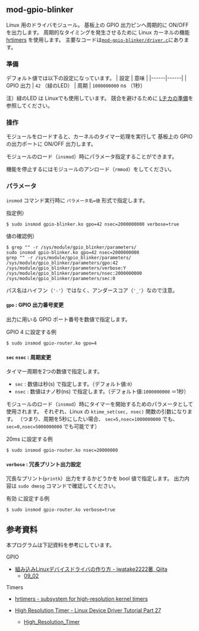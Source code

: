 
## mod-gpio-blinker

Linux 用のドライバモジュール。
基板上の GPIO 出力ピンへ周期的に ON/OFF を出力します。
周期的なタイミングを発生させるために Linux カーネルの機能 [hrtimers][1] を使用します。
主要なコードは[`mod-gpio-blinker/driver.c`](./mod-gpio-blinker/driver.c)にあります。

### 準備

デフォルト値では以下の設定になっています。
| 設定 | 意味 |
|------|------|
| GPIO 出力 | `42` （緑のLED）
| 周期      | `1000000000` ns （1秒）

注）緑のLED は Linuxでも使用しています。
競合を避けるために [Lチカの準備](led-prepare.md)を参照してください。

### 操作

モジュールをロードすると、カーネルのタイマー処理を実行して
基板上の GPIO の出力ポートに ON/OFF 出力します。

モジュールのロード（`insmod`）時にパラメータ指定することができます。

機能を停止するにはモジュールのアンロード（`rmmod`）をしてください。


### パラメータ

`insmod` コマンド実行時に `パラメータ名=値` 形式で指定します。

指定例）
```
$ sudo insmod gpio-blinker.ko gpo=42 nsec=2000000000 verbose=true
```

値の確認例）
```
$ grep "" -r /sys/module/gpio_blinker/parameters/
sudo insmod gpio-blinker.ko gpo=42 nsec=2000000000
grep "" -r /sys/module/gpio_blinker/parameters/
/sys/module/gpio_blinker/parameters/gpo:42
/sys/module/gpio_blinker/parameters/verbose:Y
/sys/module/gpio_blinker/parameters/nsec:2000000000
/sys/module/gpio_blinker/parameters/sec:0
```
パス名はハイフン（`'-'`）ではなく、アンダースコア（`'_'`）なので注意。

#### `gpo` : GPIO 出力番号変更

出力に用いる GPIO ポート番号を数値で指定します。

GPIO 4 に設定する例
```
$ sudo insmod gpio-router.ko gpo=4
```

#### `sec` `nsec` : 周期変更

タイマー周期を2つの数値で指定します。

- `sec` : 数値は秒(s) で指定します。（デフォルト値:`0`）
- `nsec` : 数値はナノ秒(ns) で指定します。（デフォルト値:`1000000000` ＝1秒）

モジュールのロード（`insmod`）時にタイマーを開始するためのパラメータとして使用されます。
それぞれ、Linux の `ktime_set(sec, nsec)` 関数の引数になります。
（つまり、周期を5秒にしたい場合、 `sec=5,nsec=1000000000` でも、`sec=0,nsec=5000000000` でも可能です）

20ms に設定する例
```
$ sudo insmod gpio-router.ko nsec=20000000
```

#### `verbose` : 冗長プリント出力設定

冗長なプリント(`printk`）出力をするかどうかを bool 値で指定します。
出力内容は `sudo dmesg` コマンドで確認してください。

有効 に設定する例
```
$ sudo insmod gpio-router.ko verbose=true
```

[1]: https://docs.kernel.org/timers/hrtimers.html


## 参考資料
本プログラムは下記資料を参考にしています。

GPIO

- [組み込みLinuxデバイスドライバの作り方 - iwatake2222著, Qiita](https://qiita.com/iwatake2222/items/1fdd2e0faaaa868a2db2)
  - [09_02](https://github.com/iwatake2222/DeviceDriverLesson/blob/master/09_02/myDeviceDriver.c)

Timers

- [hrtimers - subsystem for high-resolution kernel timers](https://docs.kernel.org/timers/hrtimers.html)

- [High Resolution Timer - Linux Device Driver Tutorial Part 27](https://embetronicx.com/tutorials/linux/device-drivers/using-high-resolution-timer-in-linux-device-driver/)
  - [High_Resolution_Timer](https://github.com/Embetronicx/Tutorials/tree/master/Linux/Device_Driver/High_Resolution_Timer)


